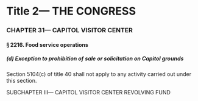 
# Title 2— THE CONGRESS
### CHAPTER 31— CAPITOL VISITOR CENTER
#### § 2216. Food service operations
##### (d) Exception to prohibition of sale or solicitation on Capitol grounds

Section 5104(c) of title 40 shall not apply to any activity carried out under this section.

SUBCHAPTER III— CAPITOL VISITOR CENTER REVOLVING FUND
